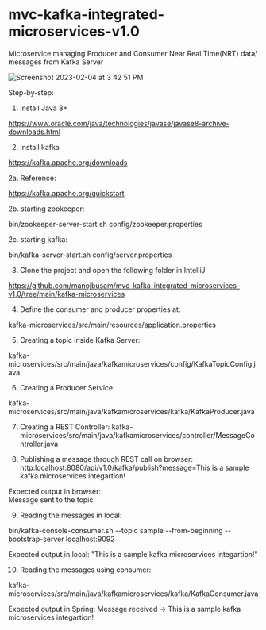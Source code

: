 # mvc-kafka-integrated-microservices-v1.0
Microservice managing Producer and Consumer Near Real Time(NRT) data/ messages from Kafka Server 


![Screenshot 2023-02-04 at 3 42 51 PM](https://user-images.githubusercontent.com/44409170/216788883-bbc6cf6e-35d9-47df-9e9d-67ff17c7c9fb.png)


Step-by-step:

1. Install Java 8+

https://www.oracle.com/java/technologies/javase/javase8-archive-downloads.html

2. Install kafka

https://kafka.apache.org/downloads

2a. Reference: 

https://kafka.apache.org/quickstart

2b. starting zookeeper:

bin/zookeeper-server-start.sh config/zookeeper.properties

2c. starting kafka:

bin/kafka-server-start.sh config/server.properties

3. Clone the project and open the following folder in IntelliJ

https://github.com/manojbusam/mvc-kafka-integrated-microservices-v1.0/tree/main/kafka-microservices

4. Define the consumer and producer properties at:

kafka-microservices/src/main/resources/application.properties

5. Creating a topic inside Kafka Server:

kafka-microservices/src/main/java/kafkamicroservices/config/KafkaTopicConfig.java


6. Creating a Producer Service:

kafka-microservices/src/main/java/kafkamicroservices/kafka/KafkaProducer.java

7. Creating a REST Controller:
kafka-microservices/src/main/java/kafkamicroservices/controller/MessageController.java

8. Publishing a message through REST call on browser:
http:localhost:8080/api/v1.0/kafka/publish?message=This is a sample kafka microservices integartion!

Expected output in browser:   
Message sent to the topic

9. Reading the messages in local:

bin/kafka-console-consumer.sh --topic sample --from-beginning --bootstrap-server localhost:9092

Expected output in local: 
"This is a sample kafka microservices integartion!"

10. Reading the messages using consumer:

kafka-microservices/src/main/java/kafkamicroservices/kafka/KafkaConsumer.java

Expected output in Spring:
Message received -> This is a sample kafka microservices integartion!
